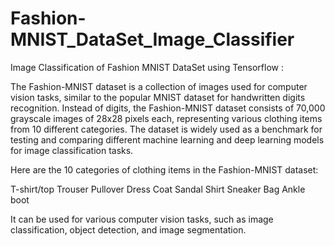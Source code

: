 # Fashion-MNIST_DataSet_Image_Classifier

Image Classification of Fashion MNIST DataSet using Tensorflow :

The Fashion-MNIST dataset is a collection of images used for computer vision tasks, similar to the popular MNIST dataset for handwritten digits recognition. Instead of digits, the Fashion-MNIST dataset consists of 70,000 grayscale images of 28x28 pixels each, representing various clothing items from 10 different categories. The dataset is widely used as a benchmark for testing and comparing different machine learning and deep learning models for image classification tasks.

Here are the 10 categories of clothing items in the Fashion-MNIST dataset:

T-shirt/top
Trouser
Pullover
Dress
Coat
Sandal
Shirt
Sneaker
Bag
Ankle boot

 It can be used for various computer vision tasks, such as image classification, object detection, and image segmentation.
